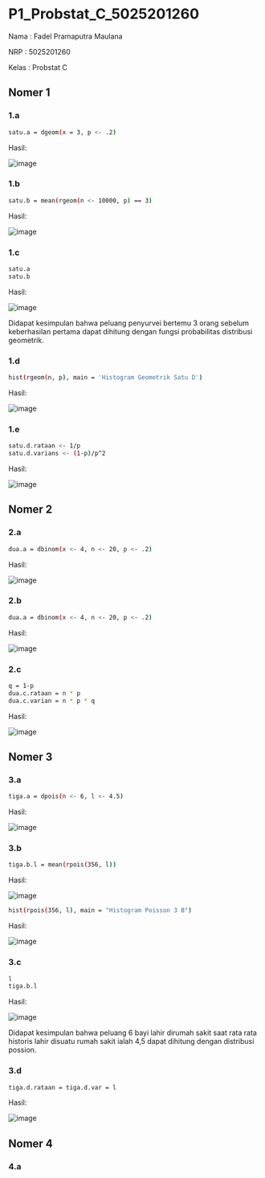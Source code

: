 # P1_Probstat_C_5025201260
Nama  : Fadel Pramaputra Maulana

NRP   : 5025201260

Kelas : Probstat C

## Nomer 1
### 1.a
```bash
satu.a = dgeom(x = 3, p <- .2)
```
Hasil:

![image](https://user-images.githubusercontent.com/72655591/162624789-43d17d71-f6ce-4a91-806c-da91d7d9d969.png)

### 1.b
```bash
satu.b = mean(rgeom(n <- 10000, p) == 3)
```
Hasil:

![image](https://user-images.githubusercontent.com/72655591/162624818-dbadf7e3-ebad-4240-830d-99dde9fa1b01.png)

### 1.c
```bash
satu.a
satu.b
```
Hasil:

![image](https://user-images.githubusercontent.com/72655591/162624849-a7593b38-a2ce-4505-844a-5fb2673e83d0.png)

Didapat kesimpulan bahwa peluang penyurvei bertemu 3 orang sebelum keberhasilan pertama dapat dihitung dengan 
fungsi probabilitas distribusi geometrik.

### 1.d
```bash
hist(rgeom(n, p), main = 'Histogram Geometrik Satu D')
```
Hasil:

![image](https://user-images.githubusercontent.com/72655591/162625115-1eda4b46-4a1a-4031-b61b-95a8526325ed.png)

### 1.e
```bash
satu.d.rataan <- 1/p
satu.d.varians <- (1-p)/p^2
```
Hasil:

![image](https://user-images.githubusercontent.com/72655591/162625162-ade06519-80b5-431a-a32c-a5e0d4a32cdd.png)

## Nomer 2
### 2.a
```bash
dua.a = dbinom(x <- 4, n <- 20, p <- .2)
```
Hasil:

![image](https://user-images.githubusercontent.com/72655591/162625268-6a6a5267-3396-4945-8919-530a51765b2a.png)

### 2.b
```bash
dua.a = dbinom(x <- 4, n <- 20, p <- .2)
```
Hasil:

![image](https://user-images.githubusercontent.com/72655591/162625370-07be9d47-6f2b-4735-bb07-437e9e19fff0.png)

### 2.c
```bash
q = 1-p
dua.c.rataan = n * p
dua.c.varian = n * p * q
```
Hasil:

![image](https://user-images.githubusercontent.com/72655591/162625413-54eba913-f900-4907-9385-3310d3791bc4.png)

## Nomer 3
### 3.a
```bash
tiga.a = dpois(n <- 6, l <- 4.5)
```
Hasil:

![image](https://user-images.githubusercontent.com/72655591/162625721-cf3c2e1b-5ccd-4117-a184-64cc0a303c6a.png)

### 3.b
```bash
tiga.b.l = mean(rpois(356, l))
```
Hasil:

![image](https://user-images.githubusercontent.com/72655591/162625749-19296b50-e972-4b72-b79f-de788bcb8684.png)

```bash
hist(rpois(356, l), main = "Histogram Poisson 3 B")
```
Hasil:

![image](https://user-images.githubusercontent.com/72655591/162625783-f2279413-f9dc-4e92-9735-e7d337a08cf2.png)


### 3.c
```bash
l
tiga.b.l
```
Hasil:

![image](https://user-images.githubusercontent.com/72655591/162625803-821e3db3-92a3-41f9-a5b6-53073f8fcc7b.png)

Didapat kesimpulan bahwa peluang 6 bayi lahir dirumah sakit saat rata rata historis lahir disuatu rumah sakit ialah 4,5 
dapat dihitung dengan distribusi possion.

### 3.d
```bash
tiga.d.rataan = tiga.d.var = l
```
Hasil:

![image](https://user-images.githubusercontent.com/72655591/162625917-f2b34ef1-79bb-4262-ac43-d36b5d5f8d7c.png)

## Nomer 4
### 4.a
